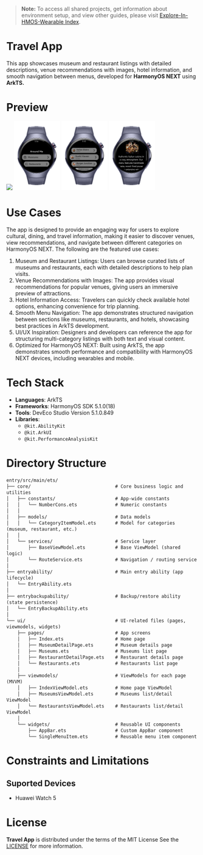 > **Note:** To access all shared projects, get information about environment setup, and view other guides, please visit [Explore-In-HMOS-Wearable Index](https://github.com/Explore-In-HMOS-Wearable/hmos-index).

# Travel App

This app showcases museum and restaurant listings with detailed descriptions, venue recommendations with images, hotel
information, and smooth navigation between menus, developed for **HarmonyOS NEXT** using **ArkTS.**

# Preview

<div>
  <img src="Screenshots/Animated.gif" width="24%" />
  <img src="Screenshots/Screenshot-1.png" width="24%" />
  <img src="Screenshots/Screenshot-2.png" width="24%" />
  <img src="Screenshots/Screenshot-3.png" width="24%" />
</div>

# Use Cases

The app is designed to provide an engaging way for users to explore cultural, dining, and travel information, making it
easier to discover venues, view recommendations, and navigate between different categories on HarmonyOS NEXT. The
following are the featured use cases:

1. Museum and Restaurant Listings: Users can browse curated lists of museums and restaurants, each with detailed
   descriptions to help plan visits.
2. Venue Recommendations with Images: The app provides visual recommendations for popular venues, giving users an
   immersive preview of attractions.
3. Hotel Information Access: Travelers can quickly check available hotel options, enhancing convenience for trip
   planning.
4. Smooth Menu Navigation: The app demonstrates structured navigation between sections like museums, restaurants, and
   hotels, showcasing best practices in ArkTS development.
5. UI/UX Inspiration: Designers and developers can reference the app for structuring multi-category listings with both
   text and visual content.
6. Optimized for HarmonyOS NEXT: Built using ArkTS, the app demonstrates smooth performance and compatibility with
   HarmonyOS NEXT devices, including wearables and mobile.

# Tech Stack

- **Languages**: ArkTS
- **Frameworks**: HarmonyOS SDK 5.1.0(18)
- **Tools**: DevEco Studio Version 5.1.0.849
- **Libraries**:
    - `@kit.AbilityKit`
    - `@kit.ArkUI`
    - `@kit.PerformanceAnalysisKit`

# Directory Structure

```
entry/src/main/ets/
├── core/                               # Core business logic and utilities
│   ├── constants/                      # App-wide constants
│   │   └── NumberCons.ets              # Numeric constants
│   │
│   ├── models/                         # Data models
│   │   └── CategoryItemModel.ets       # Model for categories (museum, restaurant, etc.)
│   │
│   └── services/                       # Service layer
│       ├── BaseViewModel.ets           # Base ViewModel (shared logic)
│       └── RouteService.ets            # Navigation / routing service
│
├── entryability/                       # Main entry ability (app lifecycle)
│   └── EntryAbility.ets
│
├── entrybackupability/                 # Backup/restore ability (state persistence)
│   └── EntryBackupAbility.ets
│
└── ui/                                 # UI-related files (pages, viewmodels, widgets)
    ├── pages/                          # App screens
    │   ├── Index.ets                   # Home page
    │   ├── MuseumDetailPage.ets        # Museum details page
    │   ├── Museums.ets                 # Museums list page
    │   ├── RestaurantDetailPage.ets    # Restaurant details page
    │   └── Restaurants.ets             # Restaurants list page
    │
    ├── viewmodels/                     # ViewModels for each page (MVVM)
    │   ├── IndexViewModel.ets          # Home page ViewModel
    │   ├── MuseumsViewModel.ets        # Museums list/detail ViewModel
    │   └── RestaurantsViewModel.ets    # Restaurants list/detail ViewModel
    │
    └── widgets/                        # Reusable UI components
        ├── AppBar.ets                  # Custom AppBar component
        └── SingleMenuItem.ets          # Reusable menu item component
```

# Constraints and Limitations

## Suported Devices

- Huawei Watch 5

# License

**Travel App** is distributed under the terms of the MIT License
See the [LICENSE](./LICENSE) for more information.